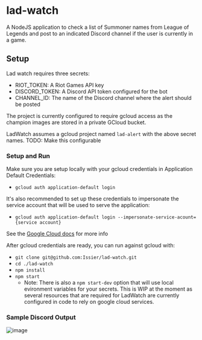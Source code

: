 # lad-watch
A NodeJS application to check a list of Summoner names from League of Legends and post to an indicated Discord channel if the user is currently in a game.

## Setup
Lad watch requires three secrets:
- RIOT_TOKEN: A Riot Games API key
- DISCORD_TOKEN: A Discord API token configured for the bot
- CHANNEL_ID: The name of the Discord channel where the alert should be posted

The project is currently configured to require gcloud access as the champion images are stored in a private GCloud bucket.

LadWatch assumes a gcloud project named `lad-alert` with the above secret names.
TODO: Make this configurable

### Setup and Run
Make sure you are setup locally with your gcloud credentials in Application Default Credentials:
- `gcloud auth application-default login`

It's also recommended to set up these credentials to impersonate the service account that will be used to serve the application:
- `gcloud auth application-default login --impersonate-service-acount={service account}`

See the [Google Cloud docs](https://cloud.google.com/docs/authentication/provide-credentials-adc) for more info

After gcloud credentials are ready, you can run against gcloud with: 
- `git clone git@github.com:Issier/lad-watch.git`
- `cd ./lad-watch`
- `npm install`
- `npm start`
    - Note: There is also a `npm start-dev` option that will use local evironment variables for your secrets. This is WIP at the moment as several resources that are required for LadWatch are currently configured in code to rely on google cloud services. 

### Sample Discord Output
![image](https://github.com/Issier/lad-watch/assets/23412323/19eb00a7-9e02-4479-b4a2-6d913e274a73)

